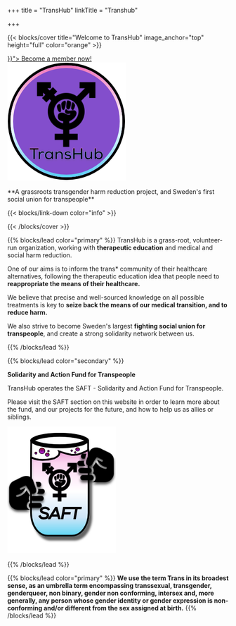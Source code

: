 +++
title = "TransHub"
linkTitle = "Transhub"

+++

{{< blocks/cover title="Welcome to TransHub" image_anchor="top" height="full" color="orange" >}}
<div class="mx-auto">
	<a class="btn btn-lg btn-primary mr-3 mb-4" href="{{< relref "/SAFT/become_member" >}}">
		Become a member now! <i class="fas fa-arrow-alt-circle-right ml-2"></i>
	</a>
	<!-- <a class="btn btn-lg btn-secondary mr-3 mb-4" href="https://github.com/google/docsy-example">
		   Download <i class="fab fa-github ml-2 "></i>
	     </a> -->
</div>

<img src="Icon 256.png">

<p class="lead mt-5">**A grassroots transgender harm reduction project, and Sweden's first social union for transpeople**</p>
{{< blocks/link-down color="info" >}}

{{< /blocks/cover >}}


{{% blocks/lead color="primary" %}}
TransHub is a grass-root, volunteer-run organization, working with **therapeutic education** and medical and social harm reduction.

One of our aims is to inform the trans* community of their healthcare alternatives, following the therapeutic education idea that people need to **reappropriate the means of their healthcare.**

We believe that precise and well-sourced knowledge on all possible treatments is key to **seize back the means of our medical transition, and to reduce harm.**

We also strive to become Sweden's largest **fighting social union for transpeople**, and create a strong solidarity network between us.

{{% /blocks/lead %}}

{{% blocks/lead color="secondary" %}}

**Solidarity and Action Fund for Transpeople**

TransHub operates the SAFT - Solidarity and Action Fund for Transpeople.

Please visit the SAFT section on this website in order to learn more about the fund, and our projects for the future, and how to help us as allies or siblings.

<img src="Icon 256_2.png">


{{% /blocks/lead %}}

{{% blocks/lead color="primary" %}}
**We use the term Trans in its broadest sense, as an umbrella term encompassing transsexual, transgender, genderqueer, non binary, gender non conforming, intersex and, more generally, any person whose gender identity or gender expression is non-conforming and/or different from the sex assigned at birth.**
{{% /blocks/lead %}}
